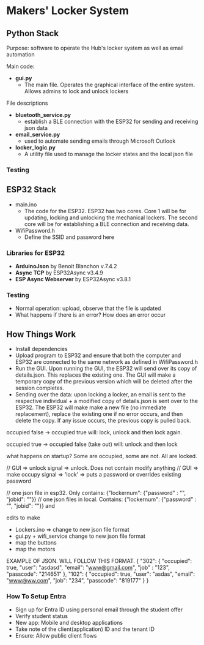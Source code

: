 # Makers' Locker System


## Python Stack
Purpose: software to operate the Hub's locker system as well as email automation 


Main code:
- **gui.py**
    - The main file. Operates the graphical interface of the entire system. Allows admins to lock and unlock lockers


File descriptions
- **bluetooth_service.py**
    - establish a BLE connection with the ESP32 for sending and receiving json data
- **email_service.py**
    - used to automate sending emails through Microsoft Outlook
- **locker_logic.py**
    - A utility file used to manage the locker states and the local json file

### Testing


## ESP32 Stack
- main.ino
    - The code for the ESP32. ESP32 has two cores. Core 1 will be for updating, locking and unlocking the mechanical lockers. The second core will be for establishing a BLE connection and receiving data.
- WifiPassword.h
    - Define the SSID and password here


### Libraries for ESP32
- **ArduinoJson** by Benoit Blanchon v.7.4.2
- **Async TCP** by ESP32Async v3.4.9
- **ESP Async Webserver** by ESP32Async v3.8.1


### Testing
- Normal operation: upload, observe that the file is updated
- What happens if there is an error? How does an error occur

## How Things Work
- Install dependencies
- Upload program to ESP32 and ensure that both the computer and ESP32 are connected to the same network as defined in WifiPassword.h
- Run the GUI. Upon running the GUI, the ESP32 will send over its copy of details.json. This replaces the existing one. The GUI will make a temporary copy of the previous version which will be deleted after the session completes.
- Sending over the data: upon locking a locker, an email is sent to the respective individual + a modified copy of details.json is sent over to the ESP32. The ESP32 will make make a new file (no immediate replacement), replace the existing one if no error occurs, and then delete the copy. If any issue occurs, the previous copy is pulled back.



occupied false -> occupied true
will: lock, unlock and then lock again.

occupied true -> occupied false (take out)
will: unlock and then lock

what happens on startup? Some are occupied, some are not. All are locked. 



// GUI => unlock signal => unlock. Does not contain modify anything
// GUI => make occupy signal => 'lock' => puts a password or overrides existing password  


// one json file in esp32. Only contains: {"lockernum": {"password" : "", "jobid": ""}}
// one json files in local. Contains: {"lockernum": {"password" : "", "jobid": ""}} and 

edits to make
- Lockers.ino => change to new json file format
- gui.py + wifi_service change to new json file format
- map the buttons
- map the motors


EXAMPLE OF JSON. WILL FOLLOW THIS FORMAT.
{
    "302": {
        "occupied": true,
        "user": "asdasd",
        "email": "www@gmail.com",
        "job" : "123",
        "passcode": "214651"
    },
    "102": {
        "occupied": true,
        "user": "asdas",
        "email": "www@ww.com",
        "job": "234",
        "passcode": "819177"
    }
}




### How To Setup Entra
- Sign up for Entra ID using personal email through the student offer
- Verify student status
- New app: Mobile and desktop applications
- Take note of the client(application) ID and the tenant ID
- Ensure: Allow public client flows
